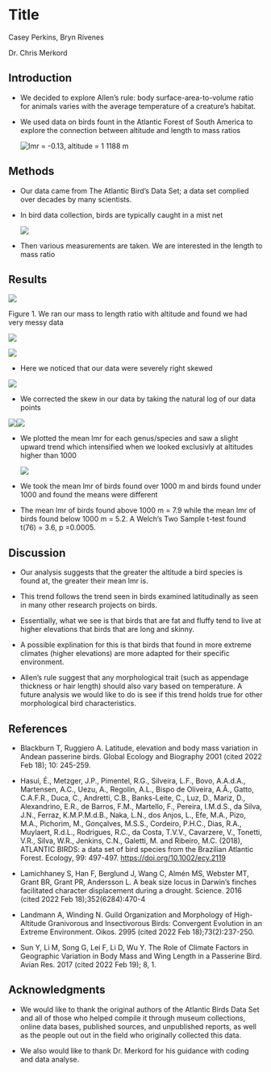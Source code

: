 
# Title

Casey Perkins, Bryn Rivenes

Dr. Chris Merkord

## Introduction

-   We decided to explore Allen’s rule: body surface-area-to-volume
    ratio for animals varies with the average temperature of a
    creature’s habitat.

-   We used data on birds fount in the Atlantic Forest of South America
    to explore the connection between altitude and length to mass ratios

    ![lmr = -0.13, altitude = 1 1188
    m](https://nas-national-prod.s3.amazonaws.com/Masked_Duck_KK_APA_2011_18324_145923_RonBielefeld.jpg "Masked Duck (Nomonyx dominicus)")

## Methods

-   Our data came from The Atlantic Bird’s Data Set; a data set complied
    over decades by many scientists.

-   In bird data collection, birds are typically caught in a mist net

    ![](https://talesfromawanderingalbatross.files.wordpress.com/2013/06/mgwa-in-mist-net.jpg)

-   Then various measurements are taken. We are interested in the length
    to mass ratio

## Results

![](My-Poster_files/figure-gfm/unnamed-chunk-1-1.png)<!-- -->

Figure 1. We ran our mass to length ratio with altitude and found we had
very messy data

![](My-Poster_files/figure-gfm/unnamed-chunk-2-1.png)<!-- -->

![](My-Poster_files/figure-gfm/unnamed-chunk-3-1.png)<!-- -->

-   Here we noticed that our data were severely right skewed

![](My-Poster_files/figure-gfm/unnamed-chunk-4-1.png)<!-- -->

-   We corrected the skew in our data by taking the natural log of our
    data points

![](My-Poster_files/figure-gfm/unnamed-chunk-5-1.png)<!-- -->![](My-Poster_files/figure-gfm/unnamed-chunk-5-2.png)<!-- -->

-   We plotted the mean lmr for each genus/species and saw a slight
    upward trend which intensified when we looked exclusivly at
    altitudes higher than 1000

    ![](My-Poster_files/figure-gfm/unnamed-chunk-6-1.png)<!-- -->

-   We took the mean lmr of birds found over 1000 m and birds found
    under 1000 and found the means were different

-   The mean lmr of birds found above 1000 m = 7.9 while the mean lmr of
    birds found below 1000 m = 5.2. A Welch’s Two Sample t-test found
    t(76) = 3.6, p =0.0005.

## Discussion

-   Our analysis suggests that the greater the altitude a bird species
    is found at, the greater their mean lmr is.

-   This trend follows the trend seen in birds examined latitudinally as
    seen in many other research projects on birds.

-   Essentially, what we see is that birds that are fat and fluffy tend
    to live at higher elevations that birds that are long and skinny.

-   A possible explination for this is that birds that found in more
    extreme climates (higher elevations) are more adapted for their
    specific environment.

-   Allen’s rule suggest that any morphological trait (such as appendage
    thickness or hair length) should also vary based on temperature. A
    future analysis we would like to do is see if this trend holds true
    for other morphological bird characteristics.  

## References

-   Blackburn T, Ruggiero A. Latitude, elevation and body mass variation
    in Andean passerine birds. Global Ecology and Biography 2001 (cited
    2022 Feb 18); 10: 245-259.

-   Hasui, É., Metzger, J.P., Pimentel, R.G., Silveira, L.F., Bovo,
    A.A.d.A., Martensen, A.C., Uezu, A., Regolin, A.L., Bispo de
    Oliveira, A.Â., Gatto, C.A.F.R., Duca, C., Andretti, C.B.,
    Banks-Leite, C., Luz, D., Mariz, D., Alexandrino, E.R., de Barros,
    F.M., Martello, F., Pereira, I.M.d.S., da Silva, J.N., Ferraz,
    K.M.P.M.d.B., Naka, L.N., dos Anjos, L., Efe, M.A., Pizo, M.A.,
    Pichorim, M., Gonçalves, M.S.S., Cordeiro, P.H.C., Dias, R.A.,
    Muylaert, R.d.L., Rodrigues, R.C., da Costa, T.V.V., Cavarzere, V.,
    Tonetti, V.R., Silva, W.R., Jenkins, C.N., Galetti, M. and Ribeiro,
    M.C. (2018), ATLANTIC BIRDS: a data set of bird species from the
    Brazilian Atlantic Forest. Ecology, 99: 497-497.
    <https://doi.org/10.1002/ecy.2119>

-   Lamichhaney S, Han F, Berglund J, Wang C, Almén MS, Webster MT,
    Grant BR, Grant PR, Andersson L. A beak size locus in Darwin’s
    finches facilitated character displacement during a drought.
    Science. 2016 (cited 2022 Feb 18);352(6284):470-4

-   Landmann A, Winding N. Guild Organization and Morphology of
    High-Altitude Granivorous and Insectivorous Birds: Convergent
    Evolution in an Extreme Environment. Oikos. 2995 (cited 2022 Feb
    18);73(2):237-250.

-   Sun Y, Li M, Song G, Lei F, Li D, Wu Y. The Role of Climate Factors
    in Geographic Variation in Body Mass and Wing Length in a Passerine
    Bird. Avian Res. 2017 (cited 2022 Feb 19); 8, 1.

## Acknowledgments

-   We would like to thank the original authors of the Atlantic Birds
    Data Set and all of those who helped compile it through museum
    collections, online data bases, published sources, and unpublished
    reports, as well as the people out out in the field who originally
    collected this data.

-   We also would like to thank Dr. Merkord for his guidance with coding
    and data analyse.
